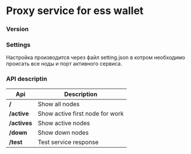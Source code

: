 # Proxy service for ess wallet
### Version

### Settings
Настройка производится через файл setting.json
в котром необходимо происать все ноды и порт активного сервиса.


### API descriptin

|Api|Description|
|---|---|
|**/**| Show all nodes
|**/active**|Show active first node for work 
|**/actives**| Show active nodes 
|**/down**| Show down nodes 
|**/test**| Test service response 


